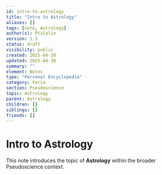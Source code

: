 ```yaml
---
id: intro-to-astrology
title: "Intro to Astrology"
aliases: []
tags: [note, Astrology]
author(s): PtiCalin
version: 1.3
status: draft
visibility: public
created: 2025-04-30
updated: 2025-04-30
summary: ""
element: Notes
type: "Personal Encyclopedia"
category: Varia
section: Pseudoscience
topic: Astrology
parent: Astrology
children: []
siblings: []
friends: []
---
```

# Intro to Astrology

This note introduces the topic of **Astrology** within the broader Pseudoscience context.
